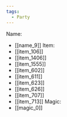 ```yaml
---
tags:
  - Party
---
```

Name:
- [[name_9]]
Item:
- [[item_106]]
- [[item_1406]]
- [[item_1555]]
- [[item_602]]
- [[item_611]]
- [[item_623]]
- [[item_626]]
- [[item_707]]
- [[item_713]]
Magic:
- [[magic_0]]
